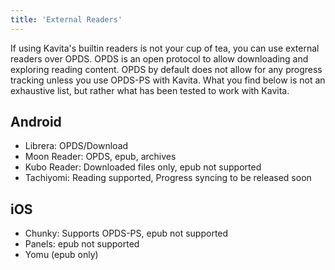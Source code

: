 ```yaml
---
title: 'External Readers'
---
```


If using Kavita's builtin readers is not your cup of tea, you can use external readers over OPDS. OPDS is an open protocol to allow downloading and exploring reading content. OPDS by default does not allow for any progress tracking unless you use OPDS-PS with Kavita. What you find below is not an exhaustive list, but rather what has been tested to work with Kavita. 


## Android
* Librera: OPDS/Download
* Moon Reader: OPDS, epub, archives
* Kubo Reader: Downloaded files only, epub not supported
* Tachiyomi: Reading supported, Progress syncing to be released soon


## iOS
* Chunky: Supports OPDS-PS, epub not supported
* Panels: epub not supported
* Yomu (epub only)

